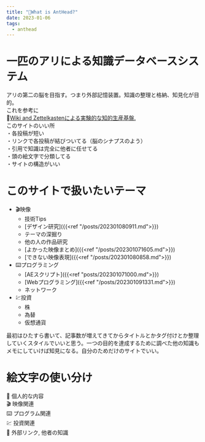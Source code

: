 ```yaml
---
title: "🐜What is AntHead?"
date: 2023-01-06
tags:
  - anthead
---
```

  
# 一匹のアリによる知識データベースシステム
アリの第二の脳を目指す。つまり外部記憶装置。知識の整理と格納、知見化が目的。  
これを参考に  
📝[Wiki and Zettelkastenによる実験的な知的生産基盤.](https://keido.site/notes/)  
このサイトのいい所  
・各投稿が短い  
・リンクで各投稿が結びついてる（脳のシナプスのよう）  
・引用で知識は完全に他者に任せてる  
・頭の絵文字で分類してる  
・サイトの構造がいい  
  
# このサイトで扱いたいテーマ
- 🎬映像
  - 技術Tips
  - [デザイン研究]({{<ref "/posts/202301080911.md">}})
  - テーマの深掘り
  - 他の人の作品研究
  - [よかった映像まとめ]({{<ref "/posts/202301071605.md">}})
  - [できない映像表現]({{<ref "/posts/202301080858.md">}})
- ⌨️プログラミング
  - [AEスクリプト]({{<ref "posts/202301071000.md">}})
  - [Webプログラミング]({{<ref "/posts/202301091331.md">}})
  - ネットワーク
- 💹投資
  - 株
  - 為替
  - 仮想通貨

最初はひたすら書いて、記事数が増えてきてからタイトルとかタグ付けとか整理していくスタイルでいいと思う。一つの目的を達成するために調べた他の知識もメモにしていけば知見になる。自分のためだけのサイトでいい。  

# 絵文字の使い分け
🐜 個人的な内容  
🎬 映像関連  
⌨️ プログラム関連  
💹 投資関連  
📝 外部リンク, 他者の知識  